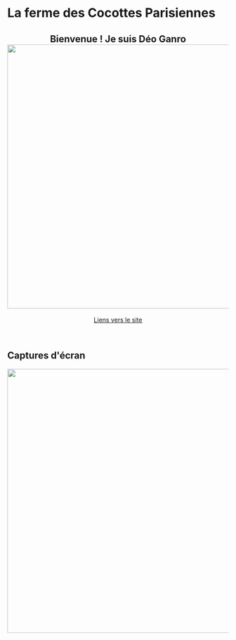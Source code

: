 <h1>La ferme des Cocottes Parisiennes</h1>


</hr>

<div align="center">
 <h2>
 Bienvenue ! Je suis Déo Ganro
 </br>
 <img src="https://i0.wp.com/media1.giphy.com/media/BemKqR9RDK4V2/giphy.gif" width="600px"/>
</h2>

<p>
 <a href=https://summercoder4.github.io/La-ferme-des-Cocottes-Parisiennes/>Liens vers le site</a>
</p>
</div>


<br/>
<h2>Captures d'écran</h2>

<img src=https://i.postimg.cc/mrPPKVrh/smartmockups-l02mzkg9.jpg width="600px"/>

